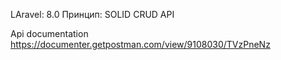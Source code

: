 <!-- 
LAravel 8.0,
Code-Generator : "prettus/l5-repository"
1 php artisan passport:install
2 php artisan storage:link  
-->
LAravel: 8.0
Принцип: SOLID
CRUD
API

<!-- Api -->
Api documentation
https://documenter.getpostman.com/view/9108030/TVzPneNz
